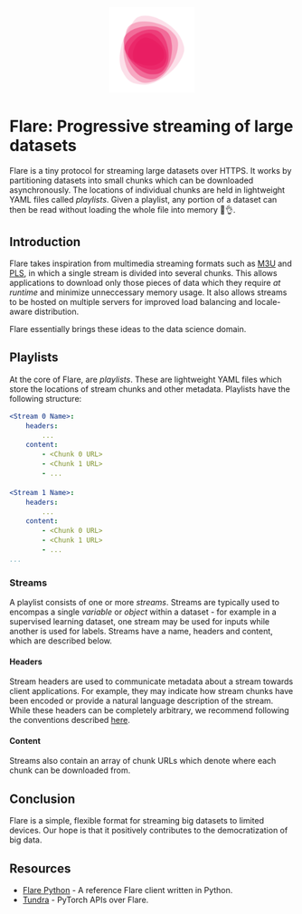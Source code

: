 <div align='center'>
	<img src='./images/flare.svg' width='30%'>
</div>


# Flare: Progressive streaming of large datasets

Flare is a tiny protocol for streaming large datasets over HTTPS. It works by partitioning datasets into small chunks which can be downloaded asynchronously. The locations of individual chunks are held in lightweight YAML files called *playlists*. Given a playlist, any portion of a dataset can then be read without loading the whole file into memory 🥳👌.


## Introduction

Flare takes inspiration from multimedia streaming formats such as [M3U](https://en.wikipedia.org/wiki/M3U) and [PLS](https://en.wikipedia.org/wiki/PLS_(file_format)), in which a single stream is divided into several chunks. This allows applications to download only those pieces of data which they require *at runtime* and minimize unneccessary memory usage. It also allows streams to be hosted on multiple servers for improved load balancing and locale-aware distribution.

Flare essentially brings these ideas to the data science domain.


## Playlists

At the core of Flare, are *playlists*. These are lightweight YAML files which store the locations of stream chunks and other metadata. Playlists have the following structure:

```yaml
<Stream 0 Name>:
    headers:
        ...
    content:
        - <Chunk 0 URL>
        - <Chunk 1 URL>
        - ...

<Stream 1 Name>:
    headers:
        ...
    content:
        - <Chunk 0 URL>
        - <Chunk 1 URL>
        - ...
...
```

     
### Streams

A playlist consists of one or more *streams*. Streams are typically used to encompas a single *variable* or *object* within a dataset - for example in a supervised learning dataset, one stream may be used for inputs while another is used for labels. Streams have a name, headers and content, which are described below.


#### Headers

Stream headers are used to communicate metadata about a stream towards client applications. For example, they may indicate how stream chunks have been encoded or provide a natural language description of the stream. While these headers can be completely arbitrary, we recommend following the conventions described [here](https://github.com/oelin/flare-guidelines#stream-headers).


#### Content

Streams also contain an array of chunk URLs which denote where each chunk can be downloaded from.


## Conclusion

Flare is a simple, flexible format for streaming big datasets to limited devices. Our hope is that it positively contributes to the democratization of big data.


## Resources

* [Flare Python](https://github.com/oelin/flare-python) - A reference Flare client written in Python.
* [Tundra](https://github.com/oelin/tundra) - PyTorch APIs over Flare.
